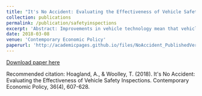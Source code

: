 ```yaml
---
title: "It's No Accident: Evaluating the Effectiveness of Vehicle Safety Inspections"
collection: publications
permalink: /publication/safetyinspections
excerpt: 'Abstract: Improvements in vehicle technology mean that vehicles are safer and more reliable than in the past. Accordingly, some states have begun to discontinue their requirements for vehicle safety inspections. To gauge the effect of these policy changes, we examine traffic fatality data from 2000 to 2015, with emphasis on New Jersey, which ended its inspection requirements in 2010. Through a synthetic controls approach and difference-in-differences analysis, we conclude that this policy change did not result in an increase in the frequency or intensity of accidents due to car failure.'
date: 2018-03-08
venue: 'Contemporary Economic Policy'
paperurl: 'http://academicpages.github.io/files/NoAccident_PublishedVersion.pdf'
---
```


[Download paper here](http://academicpages.github.io/files/NoAccident_PublishedVersion.pdf)

Recommended citation: Hoagland, A., & Woolley, T. (2018). It's No Accident: Evaluating the Effectiveness of Vehicle Safety Inspections. Contemporary Economic Policy, 36(4), 607-628.
